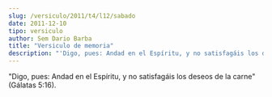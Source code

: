 ```yaml
---
slug: /versiculo/2011/t4/l12/sabado
date: 2011-12-10
tipo: versiculo
author: Sem Dario Barba
title: "Versiculo de memoria"
description: "'Digo, pues: Andad en el Espíritu, y no satisfagáis los deseos de la carne'  (Gálatas 5:16)."
---
```


"Digo, pues: Andad en el Espíritu, y no satisfagáis los deseos de la carne" (Gálatas 5:16).
